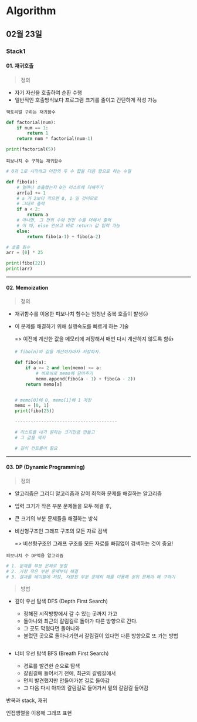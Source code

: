 # Algorithm

## 02월 23일

### Stack1



 #### 01. 재귀호출

> 정의

- 자기 자신을 호출하여 순환 수행
- 일반적인 호출방식보다 프로그램 크기를 줄이고 간단하게 작성 가능



`팩토리얼 구하는 재귀함수`

```python
def factorial(num):
    if num == 1:
        return 1
    return num * factorial(num-1)

print(factorial(5))
```



`피보나치 수 구하는 재귀함수`

```python
# 0과 1로 시작하고 이전의 두 수 합을 다음 항으로 하는 수열

def fibo(a):
    # 얼마나 호출했는지 0인 리스트에 더해주기
    arr[a] += 1
    # a 가 2보다 작으면 0, 1 일 것이므로
    # 그대로 출력
    if a < 2:
        return a
    # 아니면, 그 전의 수와 전전 수를 더해서 출력
    # 이 때, else 안쓰고 바로 return 값 입력 가능
    else:
        return fibo(a-1) + fibo(a-2)

# 호출 회수
arr = [0] * 25

print(fibo(22))
print(arr)
```



---------------------------------------



#### 02. Memoization

> 정의

- 재귀함수를 이용한 피보나치 함수는 엄청난 중복 호출이 발생😖

- 이 문제를 해결하기 위해 실행속도를 빠르게 하는 기술

  => 이전에 계산한 값을 메모리에 저장해서 매번 다시 계산하지 않도록 함👍

  ```python
  # fibo(n)의 값을 계산하자마자 저장하자.
  
  def fibo(a):
      if a >= 2 and len(memo) <= a:
          # 바로바로 memo에 담아주기
          memo.append(fibo(a - 1) + fibo(a - 2))
      return memo[a]
  
  
  # memo[0]에 0, memo[1]에 1 저장
  memo = [0, 1]
  print(fibo(25))
  
  ---------------------------------------
  
  # 리스트를 내가 원하는 크기만큼 만들고
  # 그 값을 찍자
  
  # 길이 컨트롤이 필요
  
  ```



---------------------------------------



#### 03. DP (Dynamic Programming)

> 정의

- 알고리즘은 그리디 알고리즘과 같이 최적화 문제를 해결하는 알고리즘

- 입력 크기가 작은 부분 문제들을 모두 해결 후,

- 큰 크기의 부분 문제들을 해결하는 방식

- 비선형구조인 그래프 구조의 모든 자료 검색

  => 비선형구조인 그래프 구조를 모든 자료를 빠짐없이 검색하는 것이 중요!



`피보나치 수 DP적용 알고리즘`

```python
# 1. 문제를 부분 문제로 분할
# 2. 가장 작은 부분 문제부터 해결
# 3. 결과를 테이블에 저장, 저장된 부분 문제의 해를 이용해 상위 문제의 해 구하기


```



> 방법

- 깊이 우선 탐색  DFS (Depth First Search)
  - 정해진 시작방향에서 갈 수 있는 곳까지 가고 
  - 돌아나와 최근의 갈림길로 돌아가 다른 방향으로 간다.
  - 그 곳도 막혔다면 돌아나와
  - 불렀던 곳으로 돌아나가면서 갈림길이 있다면 다른 방향으로 또 가는 방법

  ```python
  
  ```
  
  

- 너비 우선 탐색 BFS (Breath First Search)
  - 경로를 발견한 순으로 탐색
  - 갈림길에 들어서기 전에, 최근의 갈림길에서
  - 먼저 발견했지만 안들어가본 길로 돌아감
  - 그 다음 다시 아까의 갈림길로 들어가서 밑의 갈림길 들어감



반복과 stack, 재귀

인접행렬을 이용해 그래프 표현
